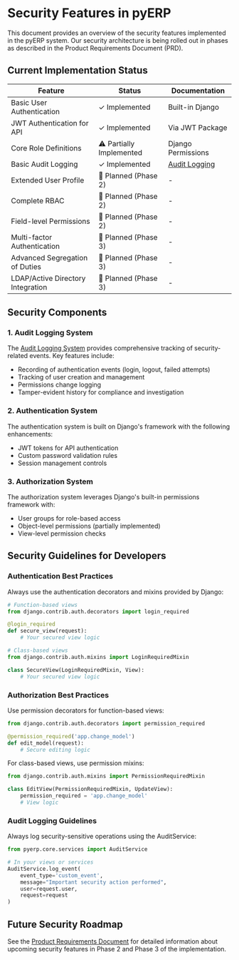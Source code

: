 # Security Features in pyERP

This document provides an overview of the security features implemented in the pyERP system. Our security architecture is being rolled out in phases as described in the Product Requirements Document (PRD).

## Current Implementation Status

| Feature | Status | Documentation |
|---------|--------|---------------|
| Basic User Authentication | ✓ Implemented | Built-in Django |
| JWT Authentication for API | ✓ Implemented | Via JWT Package |
| Core Role Definitions | ⚠ Partially Implemented | Django Permissions |
| Basic Audit Logging | ✓ Implemented | [Audit Logging](audit_logging.md) |
| Extended User Profile | 🚧 Planned (Phase 2) | - |
| Complete RBAC | 🚧 Planned (Phase 2) | - |
| Field-level Permissions | 🚧 Planned (Phase 2) | - |
| Multi-factor Authentication | 🚧 Planned (Phase 3) | - |
| Advanced Segregation of Duties | 🚧 Planned (Phase 3) | - |
| LDAP/Active Directory Integration | 🚧 Planned (Phase 3) | - |

## Security Components

### 1. Audit Logging System

The [Audit Logging System](audit_logging.md) provides comprehensive tracking of security-related events. Key features include:

- Recording of authentication events (login, logout, failed attempts)
- Tracking of user creation and management
- Permissions change logging
- Tamper-evident history for compliance and investigation

### 2. Authentication System

The authentication system is built on Django's framework with the following enhancements:

- JWT tokens for API authentication
- Custom password validation rules
- Session management controls

### 3. Authorization System

The authorization system leverages Django's built-in permissions framework with:

- User groups for role-based access
- Object-level permissions (partially implemented)
- View-level permission checks

## Security Guidelines for Developers

### Authentication Best Practices

Always use the authentication decorators and mixins provided by Django:

```python
# Function-based views
from django.contrib.auth.decorators import login_required

@login_required
def secure_view(request):
    # Your secured view logic

# Class-based views
from django.contrib.auth.mixins import LoginRequiredMixin

class SecureView(LoginRequiredMixin, View):
    # Your secured view logic
```

### Authorization Best Practices

Use permission decorators for function-based views:

```python
from django.contrib.auth.decorators import permission_required

@permission_required('app.change_model')
def edit_model(request):
    # Secure editing logic
```

For class-based views, use permission mixins:

```python
from django.contrib.auth.mixins import PermissionRequiredMixin

class EditView(PermissionRequiredMixin, UpdateView):
    permission_required = 'app.change_model'
    # View logic
```

### Audit Logging Guidelines

Always log security-sensitive operations using the AuditService:

```python
from pyerp.core.services import AuditService

# In your views or services
AuditService.log_event(
    event_type='custom_event',
    message="Important security action performed",
    user=request.user,
    request=request
)
```

## Future Security Roadmap

See the [Product Requirements Document](../../.ai/prd.md) for detailed information about upcoming security features in Phase 2 and Phase 3 of the implementation. 